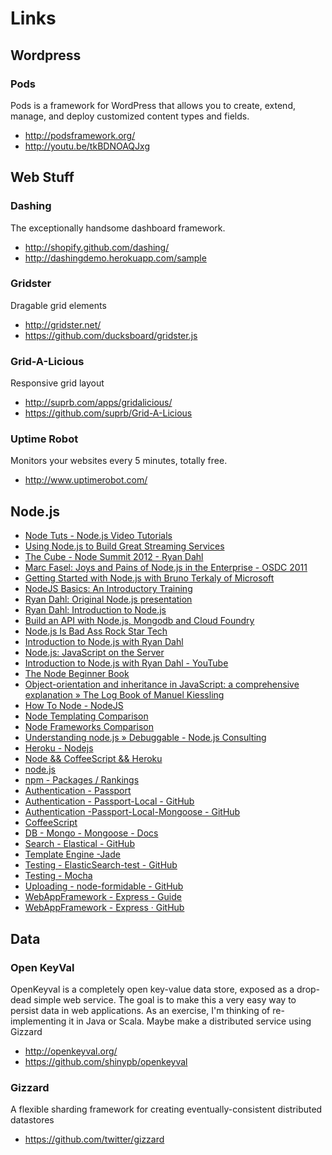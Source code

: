 Links
=====

Wordpress
---------

### Pods

Pods is a framework for WordPress that allows you to create, extend, manage, and deploy customized content types and fields.

- http://podsframework.org/
- http://youtu.be/tkBDNOAQJxg

Web Stuff
---------
### Dashing

The exceptionally handsome dashboard framework.

- http://shopify.github.com/dashing/
- http://dashingdemo.herokuapp.com/sample

### Gridster

Dragable grid elements

- http://gridster.net/
- https://github.com/ducksboard/gridster.js

### Grid-A-Licious

Responsive grid layout

- http://suprb.com/apps/gridalicious/
- https://github.com/suprb/Grid-A-Licious

### Uptime Robot
Monitors your websites every 5 minutes, totally free.

- http://www.uptimerobot.com/

Node.js
-------
- [Node Tuts - Node.js Video Tutorials](http://nodetuts.com/)
- [Using Node.js to Build Great Streaming Services](http://www.youtube.com/watch?v=dcsVyRVvpAw&list=WL490F40A325E85FD1)
- [The Cube - Node Summit 2012 - Ryan Dahl](http://www.youtube.com/watch?v=Fc26auhSLqM&list=WL490F40A325E85FD1)
- [Marc Fasel: Joys and Pains of Node.js in the Enterprise - OSDC 2011](http://www.youtube.com/watch?v=Zp1k09WFmEI&list=WL490F40A325E85FD1)
- [Getting Started with Node.js with Bruno Terkaly of Microsoft](http://www.youtube.com/watch?v=hKQr2DGJjUQ&list=WL490F40A325E85FD1)
- [NodeJS Basics: An Introductory Training](http://www.youtube.com/watch?v=G0924T2uoiY&list=WL490F40A325E85FD1)
- [Ryan Dahl: Original Node.js presentation](http://www.youtube.com/watch?v=ztspvPYybIY&list=WL490F40A325E85FD1)
- [Ryan Dahl: Introduction to Node.js](http://www.youtube.com/watch?v=M-sc73Y-zQA&list=WL490F40A325E85FD1)
- [Build an API with Node.js, Mongodb and Cloud Foundry](http://www.youtube.com/watch?v=3AKaGShTHpo&list=WL490F40A325E85FD1)
- [Node.js Is Bad Ass Rock Star Tech](http://www.youtube.com/watch?v=bzkRVzciAZg&list=WL490F40A325E85FD1)
- [Introduction to Node.js with Ryan Dahl](http://www.youtube.com/watch?v=jo_B4LTHi3I&list=WL490F40A325E85FD1)
- [Node.js: JavaScript on the Server](http://www.youtube.com/watch?v=F6k8lTrAE2g&list=WL490F40A325E85FD1)
- [Introduction to Node.js with Ryan Dahl - YouTube](http://www.youtube.com/watch?v=jo_B4LTHi3I)
- [The Node Beginner Book](http://www.nodebeginner.org/)
- [Object-orientation and inheritance in JavaScript: a comprehensive explanation » The Log Book of Manuel Kiessling](http://manuel.kiessling.net/2012/03/23/object-orientation-and-inheritance-in-javascript-a-comprehensive-explanation/)
- [How To Node - NodeJS](http://howtonode.org/)
- [Node Templating Comparison](http://paularmstrong.github.com/node-templates/)
- [Node Frameworks Comparison](https://github.com/joyent/node/wiki/modules#wiki-web-frameworks-full)
- [Understanding node.js » Debuggable - Node.js Consulting](http://debuggable.com/posts/understanding-node-js:4bd98440-45e4-4a9a-8ef7-0f7ecbdd56cb)
- [Heroku - Nodejs](https://devcenter.heroku.com/articles/nodejs)
- [Node && CoffeeScript && Heroku](http://whittle.github.com/node-coffee-heroku-tutorial/)
- [node.js](http://nodejs.org/)
- [npm - Packages / Rankings](https://npmjs.org/)
- [Authentication - Passport](http://passportjs.org/guide/)
- [Authentication - Passport-Local - GitHub](https://github.com/jaredhanson/passport-local)
- [Authentication -Passport-Local-Mongoose - GitHub](https://github.com/saintedlama/passport-local-mongoose)
- [CoffeeScript](http://coffeescript.org/)
- [DB - Mongo - Mongoose - Docs](http://mongoosejs.com/docs/index.html)
- [Search - Elastical - GitHub](https://github.com/rgrove/node-elastical)
- [Template Engine -Jade](http://jade-lang.com/)
- [Testing - ElasticSearch-test - GitHub](https://github.com/tlrx/elasticsearch-test/blob/master/src/test/java/com/github/tlrx/elasticsearch/samples/mapping/TtlTest.java)
- [Testing - Mocha](http://visionmedia.github.com/mocha/)
- [Uploading - node-formidable - GitHub](https://github.com/felixge/node-formidable)
- [WebAppFramework - Express - Guide](http://expressjs.com/guide.html)
- [WebAppFramework - Express · GitHub](https://github.com/visionmedia/express)



Data
----
### Open KeyVal

OpenKeyval is a completely open key-value data store, exposed as a drop-dead simple web service. The goal is to make this a very easy way to persist data in web applications. As an exercise, I'm thinking of re-implementing it in Java or Scala. Maybe make a distributed service using Gizzard

- http://openkeyval.org/
- https://github.com/shinypb/openkeyval

### Gizzard

A flexible sharding framework for creating eventually-consistent distributed datastores

- https://github.com/twitter/gizzard
